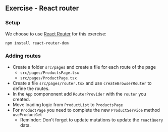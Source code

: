 ## Exercise - React router

### Setup

We choose to use [React Router](https://reactrouter.com/en/main) for this exercise:

```bash
npm install react-router-dom
```

### Adding routes

- Create a folder `src/pages` and create a file for each route of the page
  - `src/pages/ProductsPage.tsx`
  - `src/pages/ProductPage.tsx`
- Create a file `src/pages/router.tsx` and use `createBrowserRouter` to define the routes.
- In the `App` compononent add `RouterProvider` with the `router` you created.
- Move loading logic from `ProductList` to `ProductsPage`
- For `ProductPage` you need to complete the new `ProductService` method `useProductGet`
  - Reminder: Don't forget to update mutations to update the `reactQuery` data.
